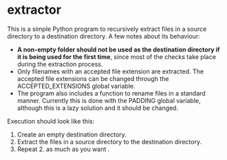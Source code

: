 # extractor

This is a simple Python program to recursively extract files in a source directory to a destination directory. A few notes about its behaviour:
- **A non-empty folder should not be used as the destination directory if it is being used for the first time**, since most of the checks take place during the extraction process.
- Only filenames with an accepted file extension are extracted. The accepted file extensions can be changed through the ACCEPTED_EXTENSIONS global variable.
- The program also includes a function to rename files in a standard manner. Currently this is done with the PADDING global variable, although this is a lazy solution and it should be changed.

Execution should look like this:
1. Create an empty destination directory.
2. Extract the files in a source directory to the destination directory.
3. Repeat 2. as much as you want .
